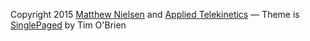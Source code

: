 Copyright 2015 [Matthew Nielsen](https://twitter.com/xunker) and [Applied Telekinetics](http://appliedtelekinetics.com/)
&mdash;
Theme is [SinglePaged](https://github.com/t413/SinglePaged) by Tim O'Brien
